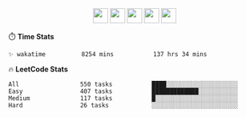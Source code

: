 <div align="center"><img src="https://assets.leetcode.com/static_assets/marketing/2024-50-lg.png" width="30" height="30"> <img src="https://assets.leetcode.com/static_assets/marketing/lg50.png" width="30" height="30"> <img src="https://leetcode.com/static/images/badges/dcc-2024-1.png" width="30" height="30"> <img src="https://leetcode.com/static/images/badges/dcc-2023-12.png" width="30" height="30"> <img src="https://leetcode.com/static/images/badges/dcc-2023-11.png" width="30" height="30"> </div>

⏱️ **Time Stats**
```text
✨ wakatime          8254 mins           137 hrs 34 mins     
```

🔥 **LeetCode Stats**
```text
All                 550 tasks           ████░░░░░░░░░░░░░░░░░░░░
Easy                407 tasks           █████████████░░░░░░░░░░░
Medium              117 tasks           █░░░░░░░░░░░░░░░░░░░░░░░
Hard                26 tasks            ░░░░░░░░░░░░░░░░░░░░░░░░
```

